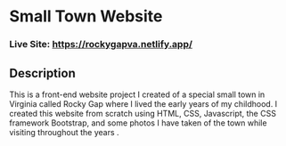 # Small Town Website
### Live Site: https://rockygapva.netlify.app/

## Description
This is a front-end website project I created of a special small town in Virginia called Rocky Gap where I lived the early years of my childhood. I created this website from scratch using HTML, CSS, Javascript, the CSS framework Bootstrap, and some photos I have taken of the town while visiting throughout the years .


